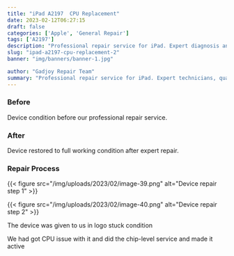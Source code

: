 ```yaml
---
title: "iPad A2197  CPU Replacement"
date: 2023-02-12T06:27:15
draft: false
categories: ['Apple', 'General Repair']
tags: ['A2197']
description: "Professional repair service for iPad. Expert diagnosis and quality repairs in Bangalore."
slug: "ipad-a2197-cpu-replacement-2"
banner: "img/banners/banner-1.jpg"

author: "Gadjoy Repair Team"
summary: "Professional repair service for iPad. Expert technicians, quality parts, warranty included."
---
```



### Before

Device condition before our professional repair service.

### After

Device restored to full working condition after expert repair.

### Repair Process

{{< figure src="/img/uploads/2023/02/image-39.png" alt="Device repair step 1" >}}

{{< figure src="/img/uploads/2023/02/image-40.png" alt="Device repair step 2" >}}


The device was given to us in logo stuck condition

We had got CPU issue with it and did the chip-level service and made it active